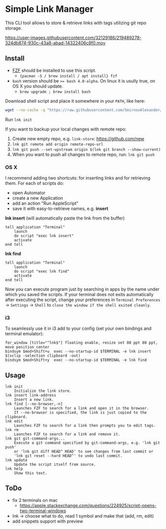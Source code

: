 # Simple Link Manager

This CLI tool allows to store & retrieve links with tags utilizing git repo storage.

https://user-images.githubusercontent.com/32129186/219489278-324db874-930c-43a8-abad-14322406c8f0.mov


## Install

- [FZF](https://github.com/junegunn/fzf) should be installed to use this script. 
    * `{pacman -S / brew install / apt install} fzf`
- `bash` version should be `>= bash 4.0-alpha`. On linux it is usully true, on OS X you should update.
    * `brew upgrade ; brew install bash`

Download shell script and place it somewhere in your `PATH`, like here:
```bash
wget --no-cache -q "https://raw.githubusercontent.com/SmirnovAlexander/lnk/master/lnk" && chmod +x lnk && sudo mv lnk /usr/local/bin
```

Run `lnk init`

If you want to backup your local changes with remote repo:
1. Create new empty repo, e.g. `link-store`: https://github.com/new
2. `lnk git remote add origin remote-repo-url`
3. `lnk git push --set-upstream origin $(lnk git branch --show-current)`
4. When you want to push all changes to remote repo, run: `lnk git push`

### OS X

I recommend adding two shortcuts: for inserting links and for retrieving them.
For each of scripts do: 
- open Automator
- create a new Application
- add an action "Run AppleScript"
- save it with easy-to-retrieve names, e.g. **insert**

**lnk insert** (will automatically paste the link from the buffer)
```
tell application "Terminal"
    launch
    do script "exec lnk insert"
    activate
end tell
```

**lnk find**
```
tell application "Terminal"
    launch
    do script "exec lnk find"
    activate
end tell
```

Now you can execute program just by searching in apps by the name under which you saved the scripts.
If your terminal does not exits automatically after executing the script, change your preferences in `Terminal Preferences` -> `Settings` -> `Shell` to `close the window if the shell exited cleanly`.

### i3

To seamlessly use it in i3 add to your config (set your own bindings and terminal emulator):
```
for_window [title="^lnk$"] floating enable, resize set 80 ppt 80 ppt, move position center
bindsym $mod+Shift+u  exec --no-startup-id $TERMINAL -e lnk insert $(xclip -selection clipboard -out)
bindsym $mod+Shift+y  exec --no-startup-id $TERMINAL -e lnk find
```


## Usage

```
lnk init
    Initialize the link store.
lnk insert link-address
    Insert a new link.
lnk find [--no-browser,-n]
    Launches FZF to search for a link and open it in the browser.
    If --no-browser is specified, the link is just copied to the clipboard.
lnk edit
    Launches FZF to search for a link then prompts you to edit tags.
lnk rm
    Launches FZF to search for a link and remove it.
lnk git git-command-args...
    Execute a git command specified by git-command-args, e.g. 'lnk git push'
    or 'lnk git diff HEAD^ HEAD' to see changes from last commit or
    'lnk git reset --hard HEAD^' to undo last commit.
lnk update
    Update the script itself from source.
lnk help
    Show this text.
```

## ToDo

- fix 2 terminals on mac
    * https://apple.stackexchange.com/questions/224925/script-opens-two-terminal-windows
- lnk -> choose what to do, read 1 symbol and make that (add, rm, edit)
- add snippets support with preview
